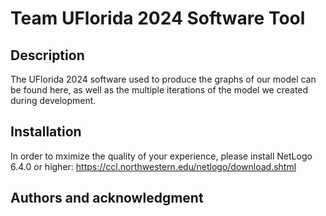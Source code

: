 # Team UFlorida 2024 Software Tool
## Description
The UFlorida 2024 software used to produce the graphs of our model can be found here, as well as the multiple iterations of the model we created during development.

## Installation
In order to mximize the quality of your experience, please install NetLogo 6.4.0 or higher: https://ccl.northwestern.edu/netlogo/download.shtml

## Authors and acknowledgment
